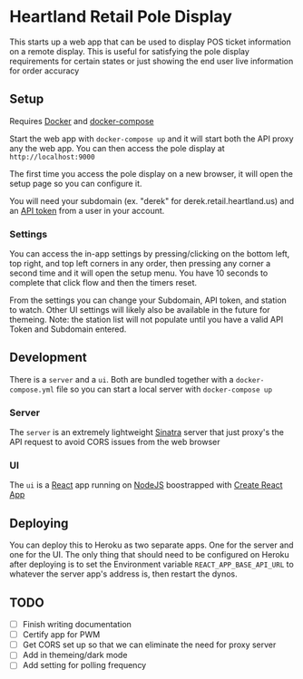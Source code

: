 # Heartland Retail Pole Display

This starts up a web app that can be used to display POS ticket information on a remote display. This is useful for satisfying the pole display requirements for certain states or just showing the end user live information for order accuracy

## Setup

Requires [Docker](https://docs.docker.com/get-docker/) and [docker-compose](https://docs.docker.com/compose/install/)

Start the web app with `docker-compose up` and it will start both the API proxy any the web app. You can then access the pole display at `http://localhost:9000`

The first time you access the pole display on a new browser, it will open the setup page so you can configure it.

You will need your subdomain (ex. "derek" for derek.retail.heartland.us) and an [API token](https://dev.retail.heartland.us/#authentication) from a user in your account.

### Settings

You can access the in-app settings by pressing/clicking on the bottom left, top right, and top left corners in any order, then pressing any corner a second time and it will open the setup menu. You have 10 seconds to complete that click flow and then the timers reset.

From the settings you can change your Subdomain, API token, and station to watch. Other UI settings will likely also be available in the future for themeing. Note: the station list will not populate until you have a valid API Token and Subdomain entered.

## Development

There is a `server` and a `ui`. Both are bundled together with a `docker-compose.yml` file so you can start a local server with `docker-compose up`

### Server

The `server` is an extremely lightweight [Sinatra](http://sinatrarb.com/) server that just proxy's the API request to avoid CORS issues from the web browser

### UI

The `ui` is a [React](https://reactjs.org/) app running on [NodeJS](https://nodejs.org/en/) boostrapped with [Create React App](https://github.com/facebook/create-react-app)

## Deploying

You can deploy this to Heroku as two separate apps. One for the server and one for the UI. The only thing that should need to be configured on Heroku after deploying is to set the Environment variable `REACT_APP_BASE_API_URL` to whatever the server app's address is, then restart the dynos.

## TODO

- [ ] Finish writing documentation
- [ ] Certify app for PWM
- [ ] Get CORS set up so that we can eliminate the need for proxy server
- [ ] Add in themeing/dark mode
- [ ] Add setting for polling frequency
